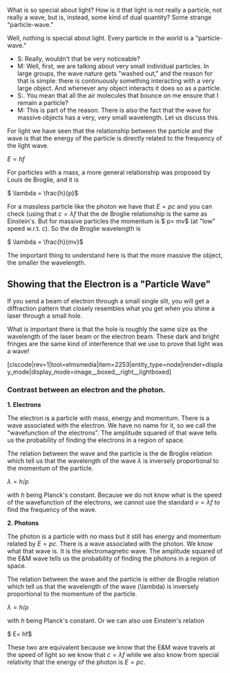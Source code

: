 What is so special about light? How is it that light is not really a particle, not really a wave, but is, instead, some kind of dual quantity? Some strange "particle-wave."

Well, nothing is special about light. Every particle in the world is a "particle-wave."

- S: Really, wouldn't that be very noticeable?
- M: Well, first, we are talking about very small individual particles. In large groups, the wave nature gets "washed out," and the reason for that is simple: there is continuously something interacting with a very large object. And whenever any object interacts it does so as a particle.
- S:. You mean that all the air molecules that bounce on me ensure that I remain a particle?
- M: This is part of the reason. There is also the fact that the wave for massive objects has a very, very small wavelength. Let us discuss this.

For light we have seen that the relationship between the particle and the wave is that the energy of the particle is directly related to the frequency of the light wave. 

$E = hf$

For particles with a mass, a more general relationship was proposed by Louis de Broglie, and it is

$ \lambda = \frac{h}{p}$

For a massless particle like the photon we have that $E=pc$ and you can check (using that $c = \lambda f$ that the de Broglie relationship is the same as Einstein's. But for massive particles the momentum is $ p= mv$ (at "low" speed w.r.t. _c_). So the de Broglie wavelength is

$ \lambda = \frac{h}{mv}$

The important thing to understand here is that the more massive the object, the smaller the wavelength.

## Showing that the Electron is a "Particle Wave" 

If you send a beam of electron through a small single slit, you will get a diffraction pattern that closely resembles what you get when you shine a laser through a small hole.

What is important there is that the hole is roughly the same size as the wavelength of the laser beam or the electron beam. These dark and bright fringes are the same kind of interference that we use to prove that light was a wave!

[ciscode|rev=1|tool=elmsmedia|item=2253|entity_type=node|render=display_mode|display_mode=image__boxed__right__lightboxed]

### Contrast between an electron and the photon. 

**1. Electrons**

The electron is a particle with mass, energy and momentum. There is a wave associated with the electron. We have no name for it, so we call the "wavefunction of the electrons". The amplitude squared of that wave tells us the probability of finding the electrons in a region of space.

The relation between the wave and the particle is the de Broglie relation which tell us that the wavelength of the wave $\lambda$ is inversely proportional to the momentum of the particle.

$\lambda = h/p$

with _h_ being Planck's constant. Because we do not know what is the speed of the wavefunction of the electrons, we cannot use the standard $v=\lambda f$ to find the frequency of the wave.

**2. Photons**

The photon is a particle with no mass but it still has energy and momentum related by $E=pc$. There is a wave associated with the photon. We know what that wave is. It is the electromagnetic wave. The amplitude squared of the E&M wave tells us the probability of finding the photons in a region of space.

The relation between the wave and the particle is either de Broglie relation which tell us that the wavelength of the wave \(\lambda\) is inversely proportional to the momentum of the particle. 

$\lambda = h/p$

with _h_ being Planck's constant. Or we can also use Einstein's relation

$ E= hf$

These two are equivalent because we know that the E&M wave travels at the speed of light so we know that $c=\lambda f$ while we also know from special relativity that the energy of the photon is $E=pc$.